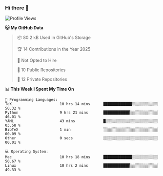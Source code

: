 ### Hi there 👋

<!--
**huayuan4396/huayuan4396** is a ✨ _special_ ✨ repository because its `README.md` (this file) appears on your GitHub profile.

Here are some ideas to get you started:

- 🔭 I’m currently working on ...
- 🌱 I’m currently learning ...
- 👯 I’m looking to collaborate on ...
- 🤔 I’m looking for help with ...
- 💬 Ask me about ...
- 📫 How to reach me: ...
- 😄 Pronouns: ...
- ⚡ Fun fact: ...
-->

<!--START_SECTION:waka-->
![Profile Views](http://img.shields.io/badge/Profile%20Views-2-blue)

**🐱 My GitHub Data** 

> 📦 80.2 kB Used in GitHub's Storage 
 > 
> 🏆 14 Contributions in the Year 2025
 > 
> 🚫 Not Opted to Hire
 > 
> 📜 10 Public Repositories 
 > 
> 🔑 12 Private Repositories 
 > 
📊 **This Week I Spent My Time On** 

```text
💬 Programming Languages: 
TeX                      10 hrs 14 mins      █████████████░░░░░░░░░░░░   50.32 % 
Python                   9 hrs 21 mins       ████████████░░░░░░░░░░░░░   46.01 % 
YAML                     43 mins             █░░░░░░░░░░░░░░░░░░░░░░░░   03.58 % 
BibTeX                   1 min               ░░░░░░░░░░░░░░░░░░░░░░░░░   00.09 % 
Other                    0 secs              ░░░░░░░░░░░░░░░░░░░░░░░░░   00.01 % 

💻 Operating System: 
Mac                      10 hrs 18 mins      █████████████░░░░░░░░░░░░   50.67 % 
Linux                    10 hrs 2 mins       ████████████░░░░░░░░░░░░░   49.33 % 
```


<!--END_SECTION:waka-->
